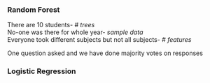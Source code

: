 

### Random Forest
There are 10 students- *# trees*  
No-one was there for whole year- *sample data*  
Everyone took different subjects but not all subjects- *# features*   

One question asked
and we have done majority votes on responses





### Logistic Regression